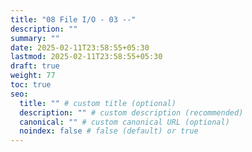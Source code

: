 ```yaml
---
title: "08 File I/O - 03 --"
description: ""
summary: ""
date: 2025-02-11T23:58:55+05:30
lastmod: 2025-02-11T23:58:55+05:30
draft: true
weight: 77
toc: true
seo:
  title: "" # custom title (optional)
  description: "" # custom description (recommended)
  canonical: "" # custom canonical URL (optional)
  noindex: false # false (default) or true
---
```

